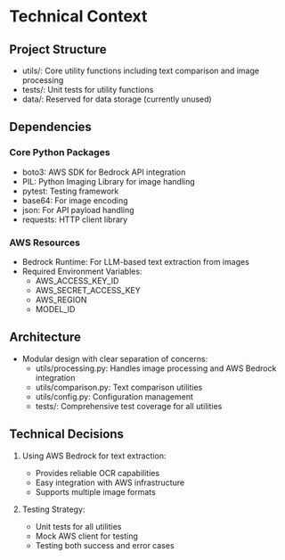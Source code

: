 # Technical Context

## Project Structure
- utils/: Core utility functions including text comparison and image processing
- tests/: Unit tests for utility functions
- data/: Reserved for data storage (currently unused)

## Dependencies
### Core Python Packages
- boto3: AWS SDK for Bedrock API integration
- PIL: Python Imaging Library for image handling
- pytest: Testing framework
- base64: For image encoding
- json: For API payload handling
- requests: HTTP client library

### AWS Resources
- Bedrock Runtime: For LLM-based text extraction from images
- Required Environment Variables:
  - AWS_ACCESS_KEY_ID
  - AWS_SECRET_ACCESS_KEY
  - AWS_REGION
  - MODEL_ID

## Architecture
- Modular design with clear separation of concerns:
  - utils/processing.py: Handles image processing and AWS Bedrock integration
  - utils/comparison.py: Text comparison utilities
  - utils/config.py: Configuration management
  - tests/: Comprehensive test coverage for all utilities

## Technical Decisions
1. Using AWS Bedrock for text extraction:
   - Provides reliable OCR capabilities
   - Easy integration with AWS infrastructure
   - Supports multiple image formats

2. Testing Strategy:
   - Unit tests for all utilities
   - Mock AWS client for testing
   - Testing both success and error cases